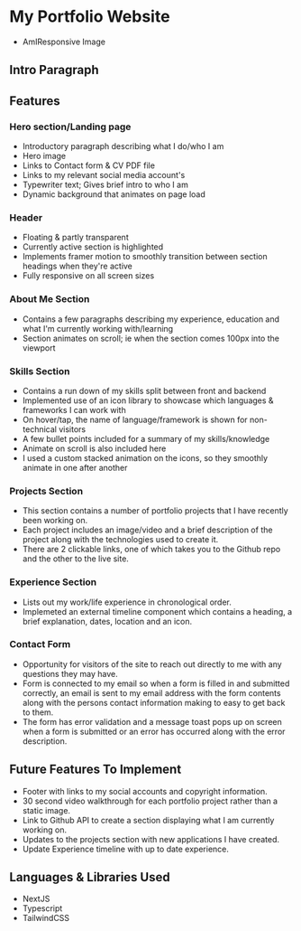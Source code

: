 # My Portfolio Website 

- AmIResponsive Image

## Intro Paragraph 

## Features

### Hero section/Landing page
- Introductory paragraph describing what I do/who I am 
- Hero image
- Links to Contact form & CV PDF file
- Links to my relevant social media account's
- Typewriter text; Gives brief intro to who I am
- Dynamic background that animates on page load

### Header 
- Floating & partly transparent
- Currently active section is highlighted
- Implements framer motion to smoothly transition between section headings when they're active
- Fully responsive on all screen sizes

### About Me Section
- Contains a few paragraphs describing my experience, education and what I'm currently working with/learning
- Section animates on scroll; ie when the section comes 100px into the viewport

### Skills Section
- Contains a run down of my skills split between front and backend
- Implemented use of an icon library to showcase which languages & frameworks I can work with
- On hover/tap, the name of language/framework is shown for non-technical visitors
- A few bullet points included for a summary of my skills/knowledge
- Animate on scroll is also included here
- I used a custom stacked animation on the icons, so they smoothly animate in one after another

### Projects Section
- This section contains a number of portfolio projects that I have recently been working on.
- Each project includes an image/video and a brief description of the project along with the technologies used to create it.
- There are 2 clickable links, one of which takes you to the Github repo and the other to the live site.

### Experience Section
- Lists out my work/life experience in chronological order.
- Implemeted an external timeline component which contains a heading, a brief explanation, dates, location and an icon.

### Contact Form
- Opportunity for visitors of the site to reach out directly to me with any questions they may have.
- Form is connected to my email so when a form is filled in and submitted correctly, an email is sent to my email address with the form contents along with the persons contact information making to easy to get back to them.
- The form has error validation and a message toast pops up on screen when a form is submitted or an error has
occurred along with the error description.

## Future Features To Implement
- Footer with links to my social accounts and copyright information.
- 30 second video walkthrough for each portfolio project rather than a static image.
- Link to Github API to create a section displaying what I am currently working on.
- Updates to the projects section with new applications I have created.
- Update Experience timeline with up to date experience.

## Languages & Libraries Used
- NextJS
- Typescript
- TailwindCSS
